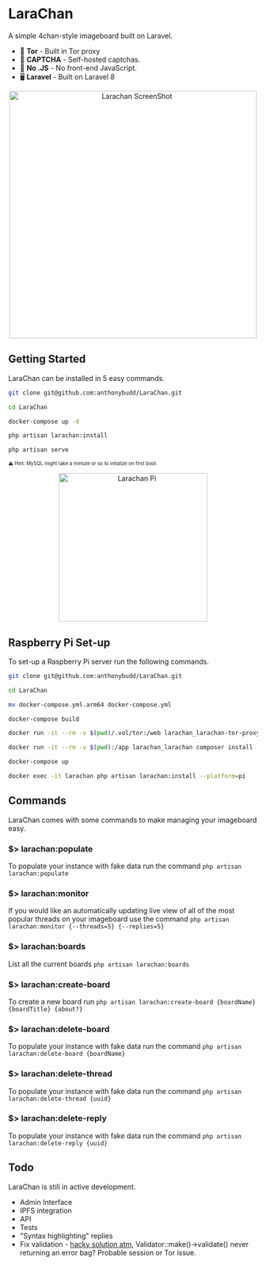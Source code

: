 # LaraChan
A simple 4chan-style imageboard built on Laravel.

- 🧅 **Tor** - Built in Tor proxy
- 🤖 **CAPTCHA** - Self-hosted captchas.
- 🚫 **No .JS** - No front-end JavaScript.
- 🖥 **Laravel** - Built on Laravel 8

<p  align="center">
<img  width="500" src="https://raw.githubusercontent.com/anthonybudd/LaraChan/8.x/docs/img/screenshot.gif"  alt="Larachan ScreenShot">
</p>


## Getting Started
LaraChan can be installed in 5 easy commands. 

```sh
git clone git@github.com:anthonybudd/LaraChan.git

cd LaraChan

docker-compose up -d

php artisan larachan:install

php artisan serve
```
<sub><sup>⚠️ Hint: MySQL might take a miniute or so to initalize on first boot</sub></sup>

<p  align="center">
<img src="https://raw.githubusercontent.com/anthonybudd/LaraChan/8.x/docs/img/pi.png" width="300" alt="Larachan Pi">
</p>

## Raspberry Pi Set-up
To set-up a Raspberry Pi server run the following commands.
```sh
git clone git@github.com:anthonybudd/LaraChan.git

cd LaraChan

mv docker-compose.yml.arm64 docker-compose.yml

docker-compose build

docker run -it --rm -v $(pwd)/.vol/tor:/web larachan_larachan-tor-proxy generate ^lc

docker run -it --rm -v $(pwd):/app larachan_larachan composer install

docker-compose up

docker exec -it larachan php artisan larachan:install --platform=pi
```

## Commands
LaraChan comes with some commands to make managing your imageboard easy.

### $> larachan:populate
To populate your instance with fake data run the command `php artisan larachan:populate`

### $> larachan:monitor
If you would like an automatically updating live view of all of the most popular threads on your imageboard use the command `php artisan larachan:monitor {--threads=5} {--replies=5}`

### $> larachan:boards
List all the current boards `php artisan larachan:boards`

### $> larachan:create-board
To create a new board run `php artisan larachan:create-board {boardName} {boardTitle} {about?}`

### $> larachan:delete-board
To populate your instance with fake data run the command `php artisan larachan:delete-board {boardName}`

### $> larachan:delete-thread
To populate your instance with fake data run the command `php artisan larachan:delete-thread {uuid}`

### $> larachan:delete-reply
To populate your instance with fake data run the command `php artisan larachan:delete-reply {uuid}`

  
## Todo
LaraChan is still in active development. 

- Admin Interface
- IPFS integration
- API
- Tests
- "Syntax highlighting" replies
- Fix validation - [hacky solution atm](https://github.com/anthonybudd/LaraChan/blob/8.x/packages/LaraChan/Core/src/Http/Controllers/ThreadController.php#L60), Validator::make()->validate() never returning an error bag? Probable session or Tor issue.